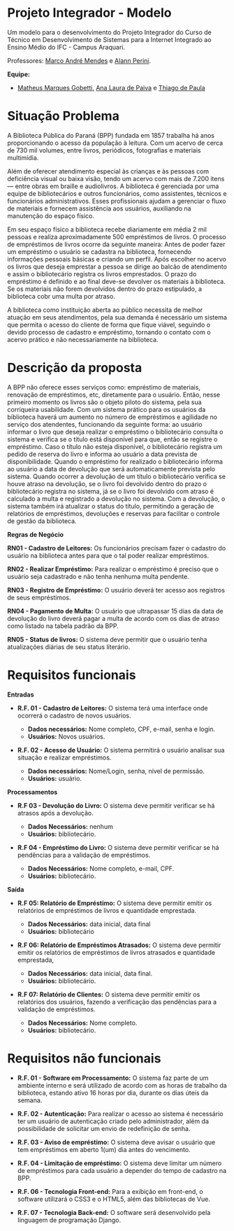 # Projeto Integrador - Modelo

Um modelo para o desenvolvimento do Projeto Integrador do Curso de Técnico em Desenvolvimento de Sistemas para a Internet Integrado ao Ensino Médio do IFC - Campus Araquari.

Professores: [Marco André Mendes](github.com/marcoandre) e [Alann Perini](https://github.com/AlannKPerini).

**Equipe:**
- [Matheus Marques Gobetti,](github.com/Matheus3DD4) [Ana Laura de Paiva](https://github.com/analauracpaiva) e [Thiago de Paula](https://github.com/thigasmonteiro)
  
# Situação Problema

A Biblioteca Pública do Paraná (BPP) fundada em 1857 trabalha há anos proporcionando o acesso da população à leitura. Com um acervo de cerca de 730 mil volumes, entre livros, periódicos, fotografias e materiais multimídia. 

Além de oferecer atendimento especial às crianças e às pessoas com deficiência visual ou baixa visão, tendo um acervo com mais de 7.200 itens — entre obras em braille e audiolivros. A biblioteca é gerenciada por uma equipe de bibliotecários e outros funcionários, como assistentes, técnicos e funcionários administrativos. Esses profissionais ajudam a gerenciar o fluxo de materiais e fornecem assistência aos usuários, auxiliando na manutenção do espaço físico.

Em seu espaço físico a biblioteca recebe diariamente em média 2 mil pessoas e realiza aproximadamente 500 empréstimos de livros. O processo de empréstimos de livros ocorre da seguinte maneira: Antes de poder fazer um empréstimo o usuário se cadastra na biblioteca, fornecendo informações pessoais básicas e criando um perfil. Após escolher no acervo os livros que deseja emprestar a pessoa se dirige ao balcão de atendimento e assim o bibliotecário registra os livros emprestados. O prazo do empréstimo é definido e ao final deve-se devolver os materiais à biblioteca. Se os materiais não forem devolvidos dentro do prazo estipulado, a biblioteca cobr uma multa por atraso.

 A biblioteca como instituição aberta ao público necessita de melhor atuação em seus atendimentos, pela sua demanda é necessário um sistema que permita o acesso do cliente de forma que fique viável, seguindo o devido processo de cadastro e empréstimo, tornando o contato com o acervo prático e não necessariamente na biblioteca.

# Descrição da proposta

A BPP não oferece esses serviços como: empréstimo de materiais, renovação de empréstimos, etc, diretamente para o usuário. Então, nesse primeiro momento os livros são o objeto piloto do sistema, pela sua corriqueira usabilidade. Com um sistema prático para os usuários da biblioteca haverá um aumento no número de empréstimos e agilidade no serviço dos atendentes, funcionando da seguinte forma: ao usuário informar o livro que deseja realizar o empréstimo o bibliotecário consulta o sistema e verifica se o título está disponível para que, então se registre o empréstimo. Caso o título não esteja disponível, o bibliotecário registra um pedido de reserva do livro e informa ao usuário a data prevista de disponibilidade. Quando o empréstimo for realizado o bibliotecário informa ao usuário a data de devolução que será automaticamente prevista pelo sistema. Quando ocorrer a devolução de um título o bibliotecário verifica se houve atraso na devolução, se o livro foi devolvido dentro do prazo o bibliotecário registra no sistema, já se o livro foi devolvido com atraso é calculado a multa e registrado a devolução no sistema. Com a devolução, o sistema também irá atualizar o status do título, permitindo a geração de relatórios de empréstimos, devoluções e reservas para facilitar o controle de gestão da biblioteca.

**Regras de Negócio**

**RN01 - Cadastro de Leitores:** Os funcionários precisam fazer o cadastro do usuário na biblioteca antes para que o tal poder realizar empréstimos.

**RN02 - Realizar Empréstimo:** Para realizar o empréstimo é preciso que o usuário seja cadastrado e não tenha nenhuma multa pendente.

**RN03 - Registro de Empréstimo:** O usuário deverá ter acesso aos registros de seus empréstimos. 

**RN04 - Pagamento de Multa:** O usuário que ultrapassar 15 dias da data de devolução do livro deverá pagar a multa de acordo com os dias de atraso como listado na tabela padrão da BPP.

**RN05 - Status de livros:** O sistema deve permitir que o usuário tenha atualizações diárias de seu status literário.

# Requisitos funcionais

**Entradas**
- **R.F. 01 - Cadastro de Leitores:** O sistema terá uma interface onde ocorrerá o cadastro de novos usuários.
  - **Dados necessários:** Nome completo, CPF, e-mail, senha e login.
  - **Usuários:** Novos usuários.

- **R.F. 02 - Acesso de Usuário:** O sistema permitirá o usuário analisar sua situação e realizar empréstimos. 
  - **Dados necessários:** Nome/Login, senha, nível de permissão. 
  - **Usuários:** usuário.

**Processamentos**

- **R.F 03 - Devolução do Livro:** O sistema deve permitir verificar se há atrasos após a devolução.
  - **Dados Necessários:** nenhum
  - **Usuários:** bibliotecário.

- **R.F 04 - Empréstimo do Livro:** O sistema deve permitir verificar se há pendências para a validação de empréstimos.
  - **Dados Necessários:** Nome completo, e-mail, CPF.
  - **Usuários:** bibliotecário.

**Saída**

- **R.F 05: Relatório de Empréstimo:** O sistema deve permitir emitir os relatórios de empréstimos de livros e quantidade emprestada.
  - **Dados Necessários:** data inicial, data final 
  - **Usuários:** bibliotecário

- **R.F 06: Relatório de Empréstimos Atrasados:** O sistema deve permitir emitir os relatórios de empréstimos de livros atrasados e quantidade emprestada,  
  - **Dados Necessários:** data inicial, data final. 
  - **Usuários:** bibliotecário.

- **R.F 07: Relatório de Clientes:** O sistema deve permitir emitir os relatórios dos usuários, fazendo a verificação das pendências para a validação de empréstimos.
  - **Dados Necessários:** Nome completo.
  - **Usuários:** bibliotecário.

# Requisitos não funcionais

- **R.F. 01 - Software em Processamento:** O sistema faz parte de um ambiente interno e será utilizado de acordo com as horas de trabalho da biblioteca, estando ativo 16 horas por dia, durante os dias úteis da semana.

- **R.F. 02 - Autenticação:** Para realizar o acesso ao sistema é necessário ter um usuário de autenticação criado pelo administrador, além da possibilidade de solicitar um envio de redefinição de senha.

- **R.F. 03 - Aviso de empréstimo:** O sistema deve avisar o usuário que tem empréstimos em aberto 1(um) dia antes do vencimento.

- **R.F. 04 - Limitação de empréstimo:** O sistema deve limitar um número de empréstimos para cada usuário a depender do tempo de cadastro na BPP.

- **R.F. 06 - Tecnologia Front-end:** Para a exibição em front-end, o software utilizará o CSS3 e o HTML5, além das bibliotecas de Vue.

- **R.F. 07 - Tecnologia Back-end:**  O software será desenvolvido pela linguagem de programação Django.
